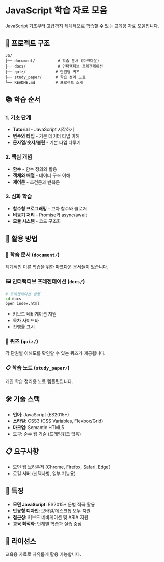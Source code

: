 # JavaScript 학습 자료 모음

JavaScript 기초부터 고급까지 체계적으로 학습할 수 있는 교육용 자료 모음입니다.

## 📁 프로젝트 구조

```
JS/
├── document/          # 학습 문서 (마크다운)
├── docs/              # 인터랙티브 프레젠테이션
├── quiz/             # 단원별 퀴즈
├── study_paper/      # 학습 정리 노트
└── README.md         # 프로젝트 소개
```

## 📚 학습 순서

### 1. 기초 단계
- **Tutorial** - JavaScript 시작하기
- **변수와 타입** - 기본 데이터 타입 이해
- **문자열/숫자/불린** - 기본 타입 다루기

### 2. 핵심 개념
- **함수** - 함수 정의와 활용
- **객체와 배열** - 데이터 구조 이해
- **제어문** - 조건문과 반복문

### 3. 심화 학습
- **함수형 프로그래밍** - 고차 함수와 클로저
- **비동기 처리** - Promise와 async/await
- **모듈 시스템** - 코드 구조화

## 🎯 활용 방법

### 📖 학습 문서 (`document/`)
체계적인 이론 학습을 위한 마크다운 문서들이 있습니다.

### 🖼️ 인터랙티브 프레젠테이션 (`docs/`)
```bash
# 프레젠테이션 실행
cd docs
open index.html
```
- 키보드 네비게이션 지원
- 목차 사이드바
- 진행률 표시

### 📝 퀴즈 (`quiz/`)
각 단원별 이해도를 확인할 수 있는 퀴즈가 제공됩니다.

### 📋 학습 노트 (`study_paper/`)
개인 학습 정리용 노트 템플릿입니다.

## 🛠️ 기술 스택

- **언어**: JavaScript (ES2015+)
- **스타일**: CSS3 (CSS Variables, Flexbox/Grid)
- **마크업**: Semantic HTML5
- **도구**: 순수 웹 기술 (프레임워크 없음)

## 📋 요구사항

- 모던 웹 브라우저 (Chrome, Firefox, Safari, Edge)
- 로컬 서버 (선택사항, 일부 기능용)

## 🎨 특징

- **모던 JavaScript**: ES2015+ 문법 적극 활용
- **반응형 디자인**: 모바일/데스크톱 모두 지원
- **접근성**: 키보드 네비게이션 및 ARIA 지원
- **교육 최적화**: 단계별 학습과 실습 중심

## 📄 라이선스

교육용 자료로 자유롭게 활용 가능합니다.

